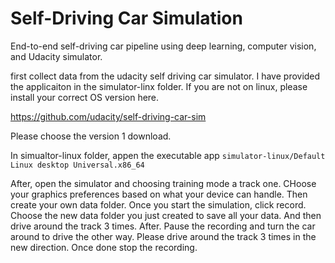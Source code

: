 # Self-Driving Car Simulation
End-to-end self-driving car pipeline using deep learning, computer vision, and Udacity simulator.

first collect data from the udacity self driving car simulator. I have provided the applicaiton in the simulator-linx folder. If you are not on linux, please install your correct OS version here.

https://github.com/udacity/self-driving-car-sim

Please choose the version 1 download.

In simualtor-linux folder, appen the executable app `simulator-linux/Default Linux desktop Universal.x86_64`

After, open the simulator and choosing training mode a track one. CHoose your graphics preferences based on what your device can handle. Then create your own data folder. Once you start the simulation, click record. Choose the new data folder you just created to save all your data. And then drive around the track 3 times. After. Pause the recording and turn the car around to drive the other way. Please drive around the track 3 times in the new direction. Once done stop the recording.
